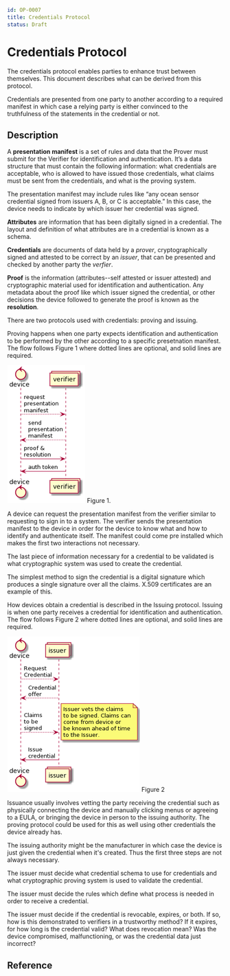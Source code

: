 ```yaml
id: OP-0007
title: Credentials Protocol
status: Draft
```

# Credentials Protocol

The credentials protocol enables parties to enhance trust between themselves. This document describes what can be derived from this protocol.

Credentials are presented from one party to another according to a required manifest in which case a relying party is either convinced to the truthfulness of the statements in the credential or not.

## Description

A **presentation manifest** is a set of rules and data that the Prover must submit for the Verifier for identification and authentication. It’s a data structure that must contain the following information: what credentials are acceptable, who is allowed to have issued those credentials, what claims must be sent from the credentials, and what is the proving system.

The presentation manifest may include rules like “any ocean sensor credential signed from issuers A, B, or C is acceptable.” In this case, the device needs to indicate by which issuer her credential was signed.

**Attributes** are information that has been digitally signed in a credential. The layout and definition of what attributes are in a credential is known as a schema.

**Credentials** are documents of data held by a *prover*, cryptographically signed and attested to be correct by an *issuer*, that can be presented and checked by another party the *verfier*.

**Proof** is the information (attributes--self attested or issuer attested) and cryptographic material used for identification and authentication. Any metadata about the proof like which issuer signed the credential, or other decisions the device followed to generate the proof is known as the **resolution**.

There are two protocols used with credentials: proving and issuing.

Proving happens when one party expects identification and authentication to be performed by the other according to a specific presetnation manifest.
The flow follows Figure 1 where dotted lines are optional, and solid lines are required.

![Figure1](proving.png)
Figure 1.

A device can request the presentation manifest from the verifier similar to requesting to sign in to a system. The verifier sends the presentation manifest to the device in order for the device to know what and how to identify and authenticate itself. The manifest could come pre installed which makes the first two interactions not necessary.

The last piece of information necessary for a credential to be validated is what cryptographic system was used to create the credential.

The simplest method to sign the credential is a digital signature which produces a single signature over all the claims. X.509 certificates are an example of this.

How devices obtain a credential is described in the Issuing protocol. Issuing is when one party receives a credential for identification and authentication. The flow follows Figure 2 where dotted lines are optional, and solid lines are required.

![issuing](issuing.png)
Figure 2

Issuance usually involves vetting the party receiving the credential such as physically connecting the device and manually clicking menus or agreeing to a EULA, or bringing the device in person to the issuing authority. The proving protocol could be used for this as well using other credentials the device already has.

The issuing authority might be the manufacturer in which case the device is just given the credential when it's created. Thus the first three steps are not always necessary. 

The issuer must decide what credential schema to use for credentials and what cryptographic proving system is used to validate the credential.

The issuer must decide the rules which define what process is needed in order to receive a credential.

The issuer must decide if the credential is revocable, expires, or both. If so, how is this demonstrated to verifiers in a trustworthy method? If it expires, for how long is the credential valid? What does revocation mean? Was the device compromised, malfunctioning, or was the credential data just incorrect?

## Reference

